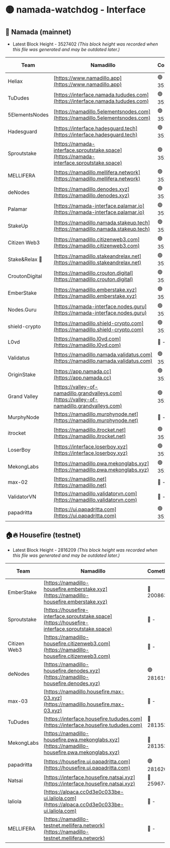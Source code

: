# 🟡 namada-watchdog - Interface

## 🚀 Namada (mainnet)
- Latest Block Height - 3527402 *(This block height was recorded when this file was generated and may be outdated later.)*

| Team | Namadillo | CometBFT | Indexer | MASP Indexer |
|-|-|-|-|-|
| Heliax | [https://www.namadillo.app](https://www.namadillo.app) | 🟢 3527379 | 🟢 3527379 | 🟢 3527379 |
| TuDudes | [https://interface.namada.tududes.com](https://interface.namada.tududes.com) | 🟢 3527379 | 🟢 3527379 | 🟢 3527378 |
| 5ElementsNodes | [https://namadillo.5elementsnodes.com](https://namadillo.5elementsnodes.com) | 🟢 3527380 | 🟢 3527380 | 🟢 3527379 |
| Hadesguard | [https://interface.hadesguard.tech](https://interface.hadesguard.tech) | 🟢 3527381 | 🟢 3527380 | 🟢 3527380 |
| Sproutstake | [https://namada-interface.sproutstake.space](https://namada-interface.sproutstake.space) | 🟢 3527381 | 🟢 3527381 | 🟢 3527382 |
| MELLIFERA | [https://namadillo.mellifera.network](https://namadillo.mellifera.network) | 🟢 3527382 | 🟢 3527382 | 🟢 3527382 |
| deNodes | [https://namadillo.denodes.xyz](https://namadillo.denodes.xyz) | 🟢 3527383 | 🟢 3527383 | 🟢 3527383 |
| Palamar | [https://namada-interface.palamar.io](https://namada-interface.palamar.io) | 🟢 3527384 | 🟢 3527384 | 🟢 3527384 |
| StakeUp | [https://namadillo.namada.stakeup.tech](https://namadillo.namada.stakeup.tech) | 🟢 3527385 | 🟢 3527385 | 🟢 3527384 |
| Citizen Web3 | [https://namadillo.citizenweb3.com](https://namadillo.citizenweb3.com) | 🟢 3527386 | 🟢 3527383 | 🟢 3527383 |
| Stake&Relax 🦥 | [https://namadillo.stakeandrelax.net](https://namadillo.stakeandrelax.net) | 🟢 3527386 | 🟢 3527386 | 🟢 3527386 |
| CroutonDigital | [https://namadillo.crouton.digital](https://namadillo.crouton.digital) | 🟢 3527387 | 🟢 3527387 | 🟢 3527387 |
| EmberStake | [https://namadillo.emberstake.xyz](https://namadillo.emberstake.xyz) | 🟢 3527388 | 🟢 3527387 | 🟢 3527388 |
| Nodes.Guru | [https://namada-interface.nodes.guru](https://namada-interface.nodes.guru) | 🟢 3527388 | 🟢 3527388 | 🟢 3527388 |
| shield-crypto | [https://namadillo.shield-crypto.com](https://namadillo.shield-crypto.com) | 🟢 3527389 | 🟢 3527389 | 🟢 3527389 |
| L0vd | [https://namadillo.l0vd.com](https://namadillo.l0vd.com) | 🔴 - | 🔴 - | 🔴 - |
| Validatus | [https://namadillo.namada.validatus.com](https://namadillo.namada.validatus.com) | 🟢 3527392 | 🟢 3527392 | 🟢 3527392 |
| OriginStake | [https://app.namada.cc](https://app.namada.cc) | 🟢 3527393 | 🟢 3527390 | 🟢 3527391 |
| Grand Valley | [https://valley-of-namadillo.grandvalleys.com](https://valley-of-namadillo.grandvalleys.com) | 🟢 3527393 | 🟢 3527393 | 🟢 3527393 |
| MurphyNode | [https://namadillo.murphynode.net](https://namadillo.murphynode.net) | 🔴 - | 🔴 - | 🔴 - |
| itrocket | [https://namadillo.itrocket.net](https://namadillo.itrocket.net) | 🟢 3527396 | 🟢 3527396 | 🟢 3527396 |
| LoserBoy | [https://interface.loserboy.xyz](https://interface.loserboy.xyz) | 🟢 3527397 | 🟢 3527397 | 🟢 3527396 |
| MekongLabs | [https://namadillo.pwa.mekonglabs.xyz](https://namadillo.pwa.mekonglabs.xyz) | 🟢 3527397 | 🟢 3527397 | 🟢 3527397 |
| max-02 | [https://namadillo.net](https://namadillo.net) | 🔴 - | 🔴 - | 🔴 - |
| ValidatorVN | [https://namadillo.validatorvn.com](https://namadillo.validatorvn.com) | 🔴 - | 🔴 - | 🔴 - |
| papadritta | [https://ui.papadritta.com](https://ui.papadritta.com) | 🟢 3527402 | 🟢 3527402 | 🟢 3527402 |

## 🏠🔥 Housefire (testnet)
- Latest Block Height - 2816209 *(This block height was recorded when this file was generated and may be outdated later.)*

| Team | Namadillo | CometBFT | Indexer | MASP Indexer |
|-|-|-|-|-|
| EmberStake | [https://namadillo-housefire.emberstake.xyz](https://namadillo-housefire.emberstake.xyz) | 🔴 2008636 | 🔴 - | 🔴 - |
| Sproutstake | [https://housefire-interface.sproutstake.space](https://housefire-interface.sproutstake.space) | 🔴 - | 🔴 - | 🔴 - |
| Citizen Web3 | [https://namadillo-housefire.citizenweb3.com](https://namadillo-housefire.citizenweb3.com) | 🔴 - | 🔴 - | 🔴 - |
| deNodes | [https://namadillo-housefire.denodes.xyz](https://namadillo-housefire.denodes.xyz) | 🟢 2816198 | 🟢 2816198 | 🟢 2816198 |
| max-03 | [https://namadillo.housefire.max-03.xyz](https://namadillo.housefire.max-03.xyz) | 🔴 - | 🔴 - | 🔴 - |
| TuDudes | [https://interface.housefire.tududes.com](https://interface.housefire.tududes.com) | 🔴 2813534 | 🔴 2778001 | 🔴 2813534 |
| MekongLabs | [https://namadillo-housefire.pwa.mekonglabs.xyz](https://namadillo-housefire.pwa.mekonglabs.xyz) | 🔴 2813534 | 🔴 2778001 | 🔴 2813534 |
| papadritta | [https://housefire.ui.papadritta.com](https://housefire.ui.papadritta.com) | 🟢 2816209 | 🟢 2816209 | 🟢 2816209 |
| Natsai | [https://interface.housefire.natsai.xyz](https://interface.housefire.natsai.xyz) | 🔴 2596741 | 🔴 2596741 | 🔴 2596741 |
| laliola | [https://alpaca.cc0d3e0c033be-ui.laliola.com](https://alpaca.cc0d3e0c033be-ui.laliola.com) | 🔴 - | 🔴 - | 🔴 - |
| MELLIFERA | [https://namadillo-testnet.mellifera.network](https://namadillo-testnet.mellifera.network) | 🔴 - | 🔴 2778001 | 🔴 2607259 |

